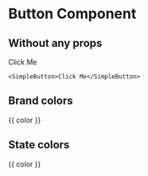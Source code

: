 <script setup lang="ts">
import {SimpleButton, SimpleTabs, SimpleTab} from 'simple-daisy-vue'
import { colorsBrand, colorsState } from 'simple-daisy-vue/globals'
</script>

# Button Component

## Without any props

<SimpleTabs type="boxed">
  <SimpleTab name="Preview">
    <SimpleButton>Click Me</SimpleButton>
  </SimpleTab>
  <SimpleTab name="Code">

```vue
<SimpleButton>Click Me</SimpleButton>
```

  </SimpleTab>
</SimpleTabs>

## Brand colors

<SimpleTabs type="boxed">
  <SimpleTab name="Preview">
    <SimpleButton v-for="color in [...colorsBrand, 'glass', 'link']" :key="color" :color="color">{{ color }}</SimpleButton>
  </SimpleTab>
  <SimpleTab name="Code">

<template v-for="color in [...colorsBrand, 'glass', 'link']" :key="color">

```vue-vue
<SimpleButton color="{{ color }}">{{ color }}</SimpleButton>
```

</template>

  </SimpleTab>
</SimpleTabs>

## State colors

<SimpleTabs type="boxed">
  <SimpleTab name="Preview">
    <SimpleButton v-for="color in [...colorsState]" :key="color" :color="color">{{ color }}</SimpleButton>
  </SimpleTab>
  <SimpleTab name="Code">

<template v-for="color in [...colorsState]" :key="color">

```vue-vue
<SimpleButton color="{{ color }}">{{ color }}</SimpleButton>
```

</template>

  </SimpleTab>
</SimpleTabs>

